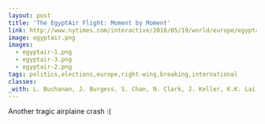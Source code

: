 ```yaml
---
layout: post
title: 'The EgyptAir Flight: Moment by Moment'
link: http://www.nytimes.com/interactive/2016/05/19/world/europe/egyptair-flight-crash-paris-cairo.html
image: egyptair.png
images:
  - egyptair-1.png
  - egyptair-3.png
  - egyptair-2.png
tags: politics,elections,europe,right-wing,breaking,international
classes:
_with: L. Buchanan, J. Burgess, S. Chan, N. Clark, J. Keller, K.K. Lai & D. Watkins
---
```


Another tragic airplaine crash :(
